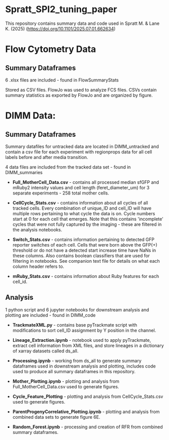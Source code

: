 # Spratt_SPI2_tuning_paper
This repository contains summary data and code used in Spratt M. & Lane K. (2025) (https://doi.org/10.1101/2025.07.01.662634)


# Flow Cytometry Data 

## Summary Dataframes 
6 .xlsx files are included - found in FlowSummaryStats

Stored as CSV files. FlowJo was used to analyze FCS files. CSVs contain summary statistics as exported by FlowJo and are organized by figure. 

# DIMM Data: 

## Summary Dataframes 
Summary datafiles for untracked data are located in DIMM_untracked and contain a csv file for each experiment with regionprops data for all cell labels before and after media transition.

4 data files are included from the tracked data set - found in DIMM_summaries

- **Full_MotherCell_Data.csv** - contains all processed median sfGFP and mRuby2 intensity values and cell length (feret_diameter_um) for 3 separate experiments - 258 total mother cells. 

- **CellCycle_Stats.csv** - contains information about all cycles of all tracked cells. Every combination of unique_ID and cell_ID will have multiple rows pertaining to what cycle the data is on. Cycle numbers start at 0 for each cell that emerges. Note that this contains 'incomplete' cycles that were not fully captured by the imaging - these are filtered in the analysis notebooks. 

- **Switch_Stats.csv** - contains information pertaining to detected GFP reporter switches of each cell. Cells that were born above the GFP(+) threshold or do not have a detected start increase time have NaNs in these columns. Also contains boolean classifiers that are used for filtering in notebooks. See companion text file for details on what each column header refers to. 

- **mRuby_Stats.csv** - contains information about Ruby features for each cell_id.

## Analysis
1 python script and 6 jupyter notebooks for downstream analysis and plotting are included - found in DIMM_code 

- **TrackmateXML.py** - contains base pyTrackmate script with modifications to sort cell_ID assignment by Y position in the channel.

- **Lineage_Extraction.ipynb** - notebook used to apply pyTrackmate, extract cell information from XML files, and store lineages in a dictionary of xarray datasets called ds_all. 

- **Processing.ipynb** - working from ds_all to generate summary dataframes used in downstream analysis and plotting, includes code used to produce all summary dataframes in this repository.  

- **Mother_Plotting.ipynb** - plotting and analysis from Full_MotherCell_Data.csv used to generate figures. 

- **Cycle_Feature_Plotting** - plotting and analysis from CellCycle_Stats.csv used to generate figures. 

- **ParentProgenyCorrelative_Plotting.ipynb** - plotting and analysis from combined data sets to generate figure 6E. 

- **Random_Forest.ipynb** - processing and creation of RFR from combined summary dataframes. 
